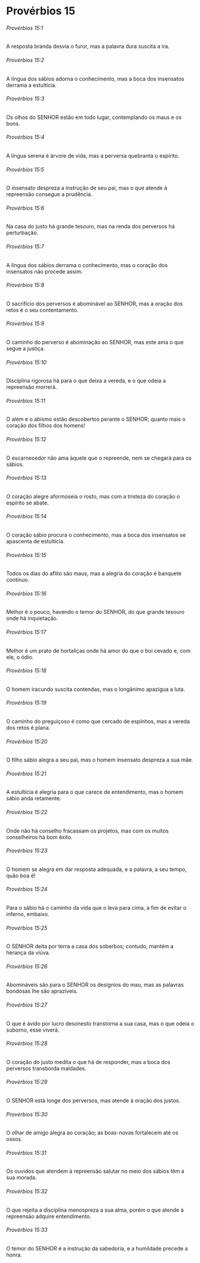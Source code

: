 # Provérbios 15

###### Provérbios 15:1

A resposta branda desvia o furor, mas a palavra dura suscita a ira.

###### Provérbios 15:2

A língua dos sábios adorna o conhecimento, mas a boca dos insensatos derrama a estultícia.

###### Provérbios 15:3

Os olhos do SENHOR estão em todo lugar, contemplando os maus e os bons.

###### Provérbios 15:4

A língua serena é árvore de vida, mas a perversa quebranta o espírito.

###### Provérbios 15:5

O insensato despreza a instrução de seu pai, mas o que atende à repreensão consegue a prudência.

###### Provérbios 15:6

Na casa do justo há grande tesouro, mas na renda dos perversos há perturbação.

###### Provérbios 15:7

A língua dos sábios derrama o conhecimento, mas o coração dos insensatos não procede assim.

###### Provérbios 15:8

O sacrifício dos perversos é abominável ao SENHOR, mas a oração dos retos é o seu contentamento.

###### Provérbios 15:9

O caminho do perverso é abominação ao SENHOR, mas este ama o que segue a justiça.

###### Provérbios 15:10

Disciplina rigorosa há para o que deixa a vereda, e o que odeia a repreensão morrerá.

###### Provérbios 15:11

O além e o abismo estão descobertos perante o SENHOR; quanto mais o coração dos filhos dos homens!

###### Provérbios 15:12

O escarnecedor não ama àquele que o repreende, nem se chegará para os sábios.

###### Provérbios 15:13

O coração alegre aformoseia o rosto, mas com a tristeza do coração o espírito se abate.

###### Provérbios 15:14

O coração sábio procura o conhecimento, mas a boca dos insensatos se apascenta de estultícia.

###### Provérbios 15:15

Todos os dias do aflito são maus, mas a alegria do coração é banquete contínuo.

###### Provérbios 15:16

Melhor é o pouco, havendo o temor do SENHOR, do que grande tesouro onde há inquietação.

###### Provérbios 15:17

Melhor é um prato de hortaliças onde há amor do que o boi cevado e, com ele, o ódio.

###### Provérbios 15:18

O homem iracundo suscita contendas, mas o longânimo apazigua a luta.

###### Provérbios 15:19

O caminho do preguiçoso é como que cercado de espinhos, mas a vereda dos retos é plana.

###### Provérbios 15:20

O filho sábio alegra a seu pai, mas o homem insensato despreza a sua mãe.

###### Provérbios 15:21

A estultícia é alegria para o que carece de entendimento, mas o homem sábio anda retamente.

###### Provérbios 15:22

Onde não há conselho fracassam os projetos, mas com os muitos conselheiros há bom êxito.

###### Provérbios 15:23

O homem se alegra em dar resposta adequada, e a palavra, a seu tempo, quão boa é!

###### Provérbios 15:24

Para o sábio há o caminho da vida que o leva para cima, a fim de evitar o inferno, embaixo.

###### Provérbios 15:25

O SENHOR deita por terra a casa dos soberbos; contudo, mantém a herança da viúva.

###### Provérbios 15:26

Abomináveis são para o SENHOR os desígnios do mau, mas as palavras bondosas lhe são aprazíveis.

###### Provérbios 15:27

O que é ávido por lucro desonesto transtorna a sua casa, mas o que odeia o suborno, esse viverá.

###### Provérbios 15:28

O coração do justo medita o que há de responder, mas a boca dos perversos transborda maldades.

###### Provérbios 15:29

O SENHOR está longe dos perversos, mas atende à oração dos justos.

###### Provérbios 15:30

O olhar de amigo alegra ao coração; as boas-novas fortalecem até os ossos.

###### Provérbios 15:31

Os ouvidos que atendem à repreensão salutar no meio dos sábios têm a sua morada.

###### Provérbios 15:32

O que rejeita a disciplina menospreza a sua alma, porém o que atende à repreensão adquire entendimento.

###### Provérbios 15:33

O temor do SENHOR é a instrução da sabedoria, e a humildade precede a honra.

